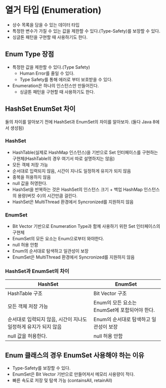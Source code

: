 # 열거 타입 (Enumeration)
- 상수 목록을 담을 수 있는 데이터 타입
- 특정한 변수가 가질 수 있는 값을 제한할 수 있다.(Type-Safety)를 보장할 수 있다.
- 싱글톤 패턴을 구현할 때 사용하기도 한다.

## Enum Type 장점
- 특정한 값을 제한할 수 있다.(Type Safety)  
  - Human Error를 줄일 수 있다.
  - Type Safety를 통해 에러로 부터 보호받을 수 있다.
- Enumeration은 하나의 인스턴스만 만들어진다.
  - 싱글톤 패턴을 구현할 때 사용하기도 한다.

## HashSet EnumSet 차이

둘의 차이를 알아보기 전에 HashSet과 EnumSet의 차이를 알아보자. (둘다 Java 8에서 생성됨)

### HashSet

- HashTable(실제로 HashMap 인스턴스)을 기반으로 Set 인터페이스를 구현하는 구현체(HashTable의 경우 여기서 따로 설명하지는 않음)
- 모든 객체 저장 가능
- 순서대로 입력되지 않음, 시간이 지나도 일정하게 유지가 되지 않음
- 중복을 허용하지 않음
- null 값을 허영한다.
- HashSet을 반복하는 것은 HashSet의 인스턴스 크기 + 백업 HashMap 인스턴스의 용량(버킷 수)의 시간만큼 걸린다.
- HashSet은 MultiThread 환경에서 Syncronized를 지원하지 않음

### EnumSet

- Bit Vector 기반으로 Enumeration Type과 함께 사용하기 위한 Set 인터페이스의 구현체
- EnumSet의 모든 요소는 Enum으로부터 와야한다.
- null 허용 안함
- Enum의 순서대로 탐색하고 일관성이 보장
- EnumSet은 MultiThread 환경에서 Syncronized를 지원하지 않음

### HashSet과 EnumSet의 차이

| HashSet                              | EnumSet                         |
|--------------------------------------|---------------------------------|
| HashTable 구조                         | Bit Vector 구조                   |
| 모든 객체 저장 가능                          | Enum의 모든 요소는 EnumSet에 포함되어야 한다. |
| 순서대로 입력되지 않음, 시간이 지나도 일정하게 유지가 되지 않음 | Enum의 순서대로 탐색하고 일관성이 보장         |
| null 값을 허용한다.                        | null 허용 안함                      |

## Enum 클래스의 경우 EnumSet 사용해야 하는 이유
- Type-Safety를 보장할 수 있다.
- EnumSet은 Bit Vector 기반으로 만들어져서 메모리 사용량이 적다.
- 빠른 속도로 저장 및 탐색 가능 (containsAll, retainAll)